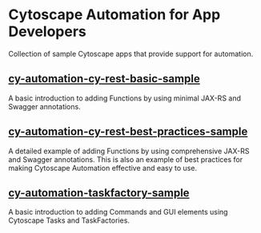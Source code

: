 # Cytoscape Automation for App Developers
Collection of sample Cytoscape apps that provide support for automation.

## [cy-automation-cy-rest-basic-sample](https://github.com/cytoscape/cytoscape-automation/tree/master/for-app-developers/cy-automation-cy-rest-basic-sample) 

A basic introduction to adding Functions by using minimal JAX-RS and Swagger annotations.

## [cy-automation-cy-rest-best-practices-sample](https://github.com/cytoscape/cytoscape-automation/tree/master/for-app-developers/cy-automation-cy-rest-best-practices-sample)

A detailed example of adding Functions by using comprehensive JAX-RS and Swagger annotations. This is also an example of best practices for making Cytoscape Automation effective and easy to use.

## [cy-automation-taskfactory-sample](./cy-automation-taskfactory-sample)

A basic introduction to adding Commands and GUI elements using Cytoscape Tasks and TaskFactories.
